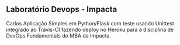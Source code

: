## Laboratório Devops - Impacta
Carlos
Aplicação Simples em Python/Flask com teste usando Unittest integrado ao Travis-CI fazendo deploy no Heroku para a disciplina de DevOps Fundamentals do MBA da Impacta.
